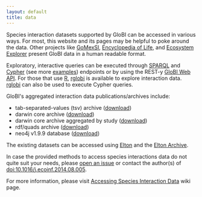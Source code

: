 ```yaml
---
layout: default
title: data
---
```


Species interaction datasets supported by GloBI can be accessed in various ways. For most, this website and its pages may be helpful to poke around the data. Other projects like [GoMexSI](http://gomexsi.tamucc.edu), [Encyclopedia of Life](http://eol.org), and [Ecosystem Explorer](http://danielabar.github.io/globi-proto) present GloBI data in a human readable format. 

Exploratory, interactive queries can be executed through [SPARQL](https://lod.globalbioticinteractions.org/globi/sparql?query=SELECT+*+WHERE+%7B%3FX+%3FP+%3FY%7D+LIMIT+10&output=json&stylesheet=%2Fxml-to-html.xsl&force-accept=text%2Fplain) and [Cypher](http://tinyurl.com/whatthingsdohumanseat) (see more [examples](https://github.com/jhpoelen/eol-globi-data/wiki/Cypher)) endpoints or by using the REST-y [GloBI Web API](https://github.com/jhpoelen/eol-globi-data/wiki/API). For those that use [R](http://r-project.org), [rglobi](http://cran.r-project.org/package=rglobi) is available to explore interaction data. [rglobi](http://cran.r-project.org/package=rglobi) can also be used to execute Cypher queries. 

GloBI's aggregated interaction data publications/archives include:

<ul>
<li>tab-separated-values (tsv) archive (<a href="https://depot.globalbioticinteractions.org/snapshot/target/eol-globi-datasets-1.0-SNAPSHOT-tsv.zip">download</a>) </li>
<li>darwin core archive (<a href="https://depot.globalbioticinteractions.org/snapshot/target/eol-globi-datasets-1.0-SNAPSHOT-darwin-core.zip">download</a>) </li>
<li>darwin core archive aggregated by study (<a href="https://depot.globalbioticinteractions.org/snapshot/target/eol-globi-datasets-1.0-SNAPSHOT-darwin-core-aggregated.zip">download</a>) </li>
<li>rdf/quads archive (<a href="https://depot.globalbioticinteractions.org/snapshot/target/eol-globi-datasets-1.0-SNAPSHOT-nq.tar.gz">download</a>)</li>
<li>neo4j v1.9.9 database (<a href="https://depot.globalbioticinteractions.org/snapshot/target/eol-globi-datasets-1.0-SNAPSHOT-neo4j-graph-db.zip">download</a>)</li>
</ul>

The existing datasets can be accessed using <a href="https://github.com/globalbioticinteractions/elton">Elton</a> and the <a href="https://github.com/globalbioticinteractions/elton-archive">Elton Archive</a>. 

In case the provided methods to access species interactions data do not quite suit your needs, please [open an issue](https://github.com/jhpoelen/eol-globi-data/issues/new) or contact the author(s) of [doi:10.1016/j.ecoinf.2014.08.005](http://dx.doi.org/10.1016/j.ecoinf.2014.08.005).  

For more information, please visit [Accessing Species Interaction Data](https://github.com/jhpoelen/eol-globi-data/wiki#accessing-species-interaction-data) wiki page.
